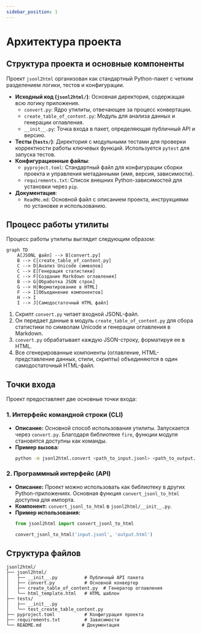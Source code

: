```yaml
---
sidebar_position: 1
---
```


# Архитектура проекта

## Структура проекта и основные компоненты

Проект `jsonl2html` организован как стандартный Python-пакет с четким разделением логики, тестов и конфигурации.

*   **Исходный код (`jsonl2html/`)**: Основная директория, содержащая всю логику приложения.
    *   `convert.py`: Ядро утилиты, отвечающее за процесс конвертации.
    *   `create_table_of_content.py`: Модуль для анализа данных и генерации оглавления.
    *   `__init__.py`: Точка входа в пакет, определяющая публичный API и версию.
*   **Тесты (`tests/`)**: Директория с модульными тестами для проверки корректности работы ключевых функций. Используется `pytest` для запуска тестов.
*   **Конфигурационные файлы**:
    *   `pyproject.toml`: Стандартный файл для конфигурации сборки проекта и управления метаданными (имя, версия, зависимости).
    *   `requirements.txt`: Список внешних Python-зависимостей для установки через `pip`.
*   **Документация**:
    *   `ReadMe.md`: Основной файл с описанием проекта, инструкциями по установке и использованию.

## Процесс работы утилиты

Процесс работы утилиты выглядит следующим образом:

```mermaid
graph TD
    A[JSONL файл] --> B[convert.py]
    B --> C[create_table_of_content.py]
    C --> D[Анализ Unicode символов]
    C --> E[Генерация статистики]
    C --> F[Создание Markdown оглавления]
    B --> G[Обработка JSON строк]
    G --> H[Форматирование в HTML]
    F --> I[Объединение компонентов]
    H --> I
    I --> J[Самодостаточный HTML файл]
```

1.  Скрипт `convert.py` читает входной JSONL-файл.
2.  Он передает данные в модуль `create_table_of_content.py` для сбора статистики по символам Unicode и генерации оглавления в Markdown.
3.  `convert.py` обрабатывает каждую JSON-строку, форматируя ее в HTML.
4.  Все сгенерированные компоненты (оглавление, HTML-представление данных, стили, скрипты) объединяются в один самодостаточный HTML-файл.

## Точки входа

Проект предоставляет две основные точки входа:

### 1. Интерфейс командной строки (CLI)
*   **Описание:** Основной способ использования утилиты. Запускается через `convert.py`. Благодаря библиотеке `fire`, функции модуля становятся доступны как команды.
*   **Пример вызова:**
    ```bash
    python -m jsonl2html.convert <path_to_input.jsonl> <path_to_output.html>
    ```

### 2. Программный интерфейс (API)
*   **Описание:** Проект можно использовать как библиотеку в других Python-приложениях. Основная функция `convert_jsonl_to_html` доступна для импорта.
*   **Компонент:** `convert_jsonl_to_html` в `jsonl2html/__init__.py`.
*   **Пример использования:**
    ```python
    from jsonl2html import convert_jsonl_to_html

    convert_jsonl_to_html('input.jsonl', 'output.html')
    ```

## Структура файлов

```
jsonl2html/
├── jsonl2html/
│   ├── __init__.py          # Публичный API пакета
│   ├── convert.py           # Основной конвертер
│   ├── create_table_of_content.py  # Генератор оглавления
│   └── html_template.html   # HTML шаблон
├── tests/
│   ├── __init__.py
│   └── test_create_table_content.py
├── pyproject.toml           # Конфигурация проекта
├── requirements.txt         # Зависимости
└── README.md               # Документация
